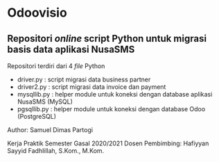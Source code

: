 # Odoovisio

## Repositori *online* script Python untuk migrasi basis data aplikasi NusaSMS

Repositori terdiri dari 4 *file* Python
- driver.py : script migrasi data business partner
- driver2.py : script migrasi data invoice dan payment
- mysqllib.py : helper module untuk koneksi dengan database aplikasi NusaSMS (MySQL)
- pgsqllib.py : helper module untuk koneksi dengan database Odoo (PostgreSQL)

Author: Samuel Dimas Partogi

Kerja Praktik Semester Gasal 2020/2021
Dosen Pembimbing: Hafiyyan Sayyid Fadhlillah, S.Kom., M.Kom.